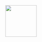 <div id="header" align="center">
  <img src="https://media1.giphy.com/media/gjrYDwbjnK8x36xZIO/giphy.gif?cid=790b761146f99cd83121b3d47518acc740cdcff7a00cb978" width="100"/>
</div>
